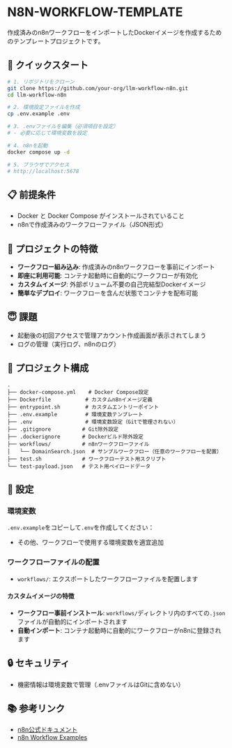 # N8N-WORKFLOW-TEMPLATE

作成済みのn8nワークフローをインポートしたDockerイメージを作成するためのテンプレートプロジェクトです。

## 🚀 クイックスタート

```bash
# 1. リポジトリをクローン
git clone https://github.com/your-org/llm-workflow-n8n.git
cd llm-workflow-n8n

# 2. 環境設定ファイルを作成
cp .env.example .env

# 3. .envファイルを編集（必須項目を設定）
# - 必要に応じて環境変数を設定

# 4. n8nを起動
docker compose up -d

# 5. ブラウザでアクセス
# http://localhost:5678
```

## 📋 前提条件

- Docker と Docker Compose がインストールされていること
- n8nで作成済みのワークフローファイル（JSON形式）

## 🎯 プロジェクトの特徴

- **ワークフロー組み込み**: 作成済みのn8nワークフローを事前にインポート
- **即座に利用可能**: コンテナ起動時に自動的にワークフローが有効化
- **カスタムイメージ**: 外部ボリューム不要の自己完結型Dockerイメージ
- **簡単なデプロイ**: ワークフローを含んだ状態でコンテナを配布可能

## 😇 課題

- 起動後の初回アクセスで管理アカウント作成画面が表示されてしまう
- ログの管理（実行ログ、n8nのログ）

## 📁 プロジェクト構成

```
.
├── docker-compose.yml    # Docker Compose設定
├── Dockerfile           # カスタムn8nイメージ定義
├── entrypoint.sh        # カスタムエントリーポイント
├── .env.example         # 環境変数テンプレート
├── .env                 # 環境変数設定（Gitで管理されない）
├── .gitignore          # Git除外設定
├── .dockerignore       # Dockerビルド除外設定
├── workflows/          # n8nワークフローファイル
│   └── DomainSearch.json  # サンプルワークフロー（任意のワークフローを配置）
├── test.sh             # ワークフローテスト用スクリプト
└── test-payload.json   # テスト用ペイロードデータ
```

## 🔧 設定

### 環境変数

`.env.example`をコピーして`.env`を作成してください：
- その他、ワークフローで使用する環境変数を適宜追加

### ワークフローファイルの配置

- `workflows/`: エクスポートしたワークフローファイルを配置します

#### カスタムイメージの特徴

- **ワークフロー事前インストール**: `workflows/`ディレクトリ内のすべての`.json`ファイルが自動的にインポートされます
- **自動インポート**: コンテナ起動時に自動的にワークフローがn8nに登録されます

## 🔒 セキュリティ

- 機密情報は環境変数で管理（.envファイルはGitに含めない）

## 📚 参考リンク

- [n8n公式ドキュメント](https://docs.n8n.io/)
- [n8n Workflow Examples](https://n8n.io/workflows/)
